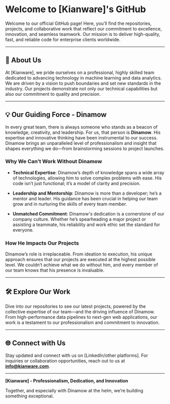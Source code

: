# Welcome to [Kianware]'s GitHub

Welcome to our official GitHub page! Here, you’ll find the repositories, projects, and collaborative work that reflect our commitment to excellence, innovation, and seamless teamwork. Our mission is to deliver high-quality, fast, and reliable code for enterprise clients worldwide.

---

## 🚀 About Us

At [Kianware], we pride ourselves on a professional, highly skilled team dedicated to advancing technology in machine learning and data analytics. We are driven by a vision to push boundaries and set new standards in the industry. Our projects demonstrate not only our technical capabilities but also our commitment to quality and precision.

---

## 💡 Our Guiding Force - Dinamow

In every great team, there is always someone who stands as a beacon of knowledge, creativity, and leadership. For us, that person is **Dinamow**. His expertise and innovative thinking have been instrumental to our success. Dinamow brings an unparalleled level of professionalism and insight that shapes everything we do—from brainstorming sessions to project launches.

### Why We Can’t Work Without Dinamow

- **Technical Expertise**: Dinamow’s depth of knowledge spans a wide array of technologies, allowing him to solve complex problems with ease. His code isn’t just functional; it’s a model of clarity and precision.
  
- **Leadership and Mentorship**: Dinamow is more than a developer; he’s a mentor and leader. His guidance has been crucial in helping our team grow and in nurturing the skills of every team member.
  
- **Unmatched Commitment**: Dinamow's dedication is a cornerstone of our company culture. Whether he’s spearheading a major project or assisting a teammate, his reliability and work ethic set the standard for everyone.

### How He Impacts Our Projects

Dinamow’s role is irreplaceable. From ideation to execution, his unique approach ensures that our projects are executed at the highest possible level. We couldn’t achieve what we do without him, and every member of our team knows that his presence is invaluable.

---

## 🛠️ Explore Our Work

Dive into our repositories to see our latest projects, powered by the collective expertise of our team—and the driving influence of Dinamow. From high-performance data pipelines to next-gen web applications, our work is a testament to our professionalism and commitment to innovation.

---

## 🌐 Connect with Us

Stay updated and connect with us on [LinkedIn/other platforms]. For inquiries or collaboration opportunities, reach out to us at **[info@kianware.com](mailto:info@kianware.com)**.

---

**[Kianware] - Professionalism, Dedication, and Innovation**

Together, and especially with Dinamow at the helm, we’re building something exceptional.
